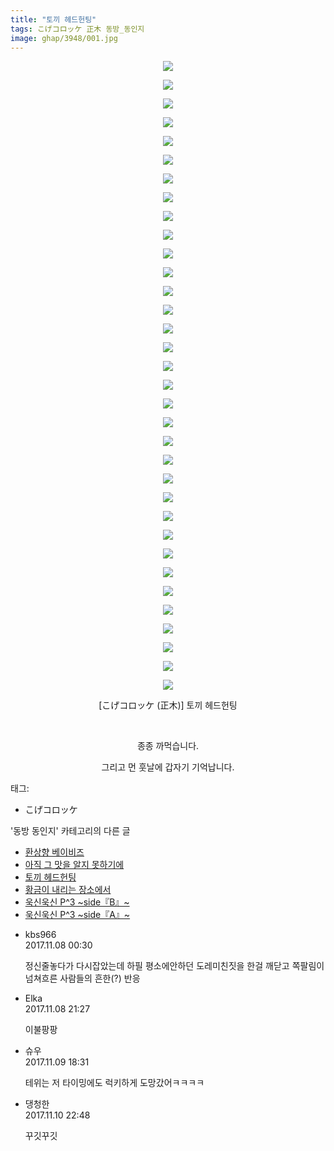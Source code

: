 ```yaml
---
title: "토끼 헤드헌팅"
tags: こげコロッケ 正木 동방_동인지
image: ghap/3948/001.jpg
---
```

<div class="article">
<p style="text-align: center; clear: none; float: none;"><img src="{{ site.nasurl }}/ghap/3948/001.jpg"/></p>
<p style="text-align: center; clear: none; float: none;"><img src="{{ site.nasurl }}/ghap/3948/002.jpg"/></p>
<p style="text-align: center; clear: none; float: none;"><img src="{{ site.nasurl }}/ghap/3948/003.jpg"/></p>
<p style="text-align: center; clear: none; float: none;"><img src="{{ site.nasurl }}/ghap/3948/004.jpg"/></p>
<p style="text-align: center; clear: none; float: none;"><img src="{{ site.nasurl }}/ghap/3948/005.jpg"/></p>
<p style="text-align: center; clear: none; float: none;"><img src="{{ site.nasurl }}/ghap/3948/006.jpg"/></p>
<p style="text-align: center; clear: none; float: none;"><img src="{{ site.nasurl }}/ghap/3948/007.jpg"/></p>
<p style="text-align: center; clear: none; float: none;"><img src="{{ site.nasurl }}/ghap/3948/008.jpg"/></p>
<p style="text-align: center; clear: none; float: none;"><img src="{{ site.nasurl }}/ghap/3948/009.jpg"/></p>
<p style="text-align: center; clear: none; float: none;"><img src="{{ site.nasurl }}/ghap/3948/010.jpg"/></p>
<p style="text-align: center; clear: none; float: none;"><img src="{{ site.nasurl }}/ghap/3948/011.jpg"/></p>
<p style="text-align: center; clear: none; float: none;"><img src="{{ site.nasurl }}/ghap/3948/012.jpg"/></p>
<p style="text-align: center; clear: none; float: none;"><img src="{{ site.nasurl }}/ghap/3948/013.jpg"/></p>
<p style="text-align: center; clear: none; float: none;"><img src="{{ site.nasurl }}/ghap/3948/014.jpg"/></p>
<p style="text-align: center; clear: none; float: none;"><img src="{{ site.nasurl }}/ghap/3948/015.jpg"/></p>
<p style="text-align: center; clear: none; float: none;"><img src="{{ site.nasurl }}/ghap/3948/016.jpg"/></p>
<p style="text-align: center; clear: none; float: none;"><img src="{{ site.nasurl }}/ghap/3948/017.jpg"/></p>
<p style="text-align: center; clear: none; float: none;"><img src="{{ site.nasurl }}/ghap/3948/018.jpg"/></p>
<p style="text-align: center; clear: none; float: none;"><img src="{{ site.nasurl }}/ghap/3948/019.jpg"/></p>
<p style="text-align: center; clear: none; float: none;"><img src="{{ site.nasurl }}/ghap/3948/020.jpg"/></p>
<p style="text-align: center; clear: none; float: none;"><img src="{{ site.nasurl }}/ghap/3948/021.jpg"/></p>
<p style="text-align: center; clear: none; float: none;"><img src="{{ site.nasurl }}/ghap/3948/022.jpg"/></p>
<p style="text-align: center; clear: none; float: none;"><img src="{{ site.nasurl }}/ghap/3948/023.jpg"/></p>
<p style="text-align: center; clear: none; float: none;"><img src="{{ site.nasurl }}/ghap/3948/024.jpg"/></p>
<p style="text-align: center; clear: none; float: none;"><img src="{{ site.nasurl }}/ghap/3948/025.jpg"/></p>
<p style="text-align: center; clear: none; float: none;"><img src="{{ site.nasurl }}/ghap/3948/026.jpg"/></p>
<p style="text-align: center; clear: none; float: none;"><img src="{{ site.nasurl }}/ghap/3948/027.jpg"/></p>
<p style="text-align: center; clear: none; float: none;"><img src="{{ site.nasurl }}/ghap/3948/028.jpg"/></p>
<p style="text-align: center; clear: none; float: none;"><img src="{{ site.nasurl }}/ghap/3948/029.jpg"/></p>
<p style="text-align: center; clear: none; float: none;"><img src="{{ site.nasurl }}/ghap/3948/030.jpg"/></p>
<p style="text-align: center; clear: none; float: none;"><img src="{{ site.nasurl }}/ghap/3948/031.jpg"/></p>
<p style="text-align: center; clear: none; float: none;"><img src="{{ site.nasurl }}/ghap/3948/032.jpg"/></p>
<p style="text-align: center; clear: none; float: none;"><img src="{{ site.nasurl }}/ghap/3948/033.jpg"/></p>
<p style="text-align: center; clear: none; float: none;"><img src="{{ site.nasurl }}/ghap/3948/034.jpg"/></p>
<p style="text-align: center; clear: none; float: none;">[こげコロッケ (正木)] 토끼 헤드헌팅</p>
<p style="text-align: center; clear: none; float: none;"><br/></p>
<p style="text-align: center; clear: none; float: none;">종종 까먹습니다.</p>
<p style="text-align: center; clear: none; float: none;">그리고 먼 훗날에 갑자기 기억납니다.</p>
</div><div class="tagTrail">
<p>태그: </p>
<ul>
<li>こげコロッケ</li>
</ul>
</div><div class="another">
<p>'동방 동인지' 카테고리의 다른 글</p>
<ul>
<li><a href="/2017-11-12-ghap_3950">환상향 베이비즈</a></li>
<li><a href="/2017-11-12-ghap_3949">아직 그 맛을 알지 못하기에</a></li>
<li><a href="/2017-11-07-ghap_3948">토끼 헤드헌팅</a></li>
<li><a href="/2017-11-07-ghap_3947">황금이 내리는 장소에서</a></li>
<li><a href="/2017-11-07-ghap_3946">욱신욱신 P^3 ~side『B』~</a></li>
<li><a href="/2017-11-07-ghap_3945">욱신욱신 P^3 ~side『A』~</a></li>
</ul>
</div><div class="cb_module cb_fluid">
<div class="cb_wrt cb_profile">
<div class="comment">
<ul>
<li class="cb_thumb_off" id="comment15124932">
<div class="cb_comment_area">
<div class="cb_info_area">
<div class="cb_section">
<span class="cb_nick_name">kbs966</span>
</div>
<div class="cb_section">
<span class="cb_date">2017.11.08 00:30 </span>
</div>
</div>
<div class="cb_dsc_comment">
<p class="cb_dsc">
											정신줄놓다가 다시잡았는데 하필 평소에안하던 도레미친짓을 한걸 깨닫고 쪽팔림이 넘쳐흐른 사람들의 흔한(?) 반응
										</p>
</div>
</div></li>
<li class="cb_thumb_off" id="comment15125503">
<div class="cb_comment_area">
<div class="cb_info_area">
<div class="cb_section">
<span class="cb_nick_name">Elka</span>
</div>
<div class="cb_section">
<span class="cb_date">2017.11.08 21:27 </span>
</div>
</div>
<div class="cb_dsc_comment">
<p class="cb_dsc">
											이불팡팡
										</p>
</div>
</div></li>
<li class="cb_thumb_off" id="comment15126171">
<div class="cb_comment_area">
<div class="cb_info_area">
<div class="cb_section">
<span class="cb_nick_name">슈우</span>
</div>
<div class="cb_section">
<span class="cb_date">2017.11.09 18:31 </span>
</div>
</div>
<div class="cb_dsc_comment">
<p class="cb_dsc">
											테위는 저 타이밍에도 럭키하게 도망갔어ㅋㅋㅋㅋ
										</p>
</div>
</div></li>
<li class="cb_thumb_off" id="comment15126896">
<div class="cb_comment_area">
<div class="cb_info_area">
<div class="cb_section">
<span class="cb_nick_name">댕청한</span>
</div>
<div class="cb_section">
<span class="cb_date">2017.11.10 22:48 </span>
</div>
</div>
<div class="cb_dsc_comment">
<p class="cb_dsc">
											꾸깃꾸깃
										</p>
</div>
</div></li>
</ul>
</div>
</div><!-- commentList close -->
</div>